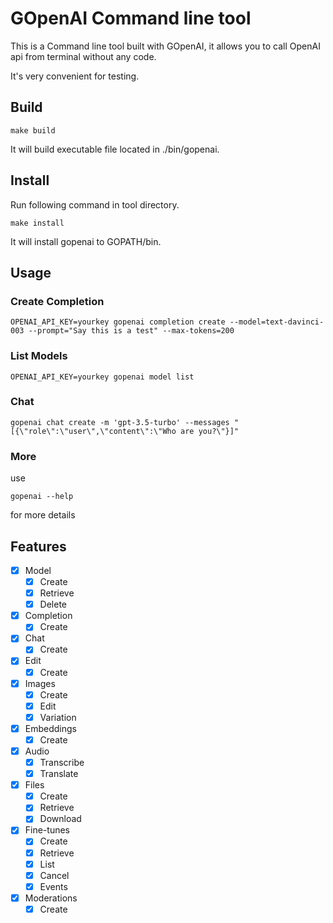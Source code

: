 # GOpenAI Command line tool

This is a Command line tool built with GOpenAI, it allows you to call OpenAI api from terminal without any code.

It's very convenient for testing.

## Build

```shell
make build
```

It will build executable file located in ./bin/gopenai.

## Install

Run following command in tool directory.

```shell
make install
```

It will install gopenai to GOPATH/bin.

## Usage

### Create Completion
```shell
OPENAI_API_KEY=yourkey gopenai completion create --model=text-davinci-003 --prompt="Say this is a test" --max-tokens=200
```
### List Models
```shell
OPENAI_API_KEY=yourkey gopenai model list
```

### Chat
```shell
gopenai chat create -m 'gpt-3.5-turbo' --messages "[{\"role\":\"user\",\"content\":\"Who are you?\"}]"
```

### More

use 
```shell
gopenai --help
```
for more details

## Features

* [x] Model
  * [x] Create
  * [x] Retrieve
  * [x] Delete
* [x] Completion
  * [x] Create
* [x] Chat
  * [x] Create
* [x] Edit
  * [x] Create
* [x] Images
  * [x] Create
  * [x] Edit
  * [x] Variation
* [x] Embeddings
  * [x] Create
* [x] Audio
  * [x] Transcribe
  * [x] Translate
* [x] Files
  * [x] Create
  * [x] Retrieve
  * [x] Download
* [x] Fine-tunes
  * [x] Create
  * [x] Retrieve
  * [x] List
  * [x] Cancel
  * [x] Events
* [x] Moderations
  * [x] Create
